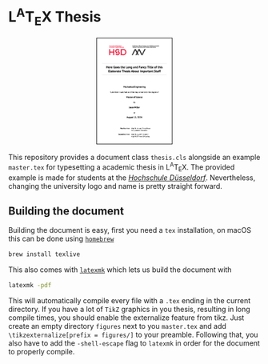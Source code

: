 # L<sup>A</sup>T<sub>E</sub>X Thesis

<p align = "center">
    <img src = "screenshots/page_0.jpg" width = "30%"/><br>
</p>

This repository provides a document class ```thesis.cls``` alongside an example ```master.tex``` for typesetting a academic thesis in L<sup>A</sup>T<sub>E</sub>X.
The provided example is made for students at the [*Hochschule Düsseldorf*](https://www.hs-duesseldorf.de/). Nevertheless, changing the university logo and name is pretty straight forward.

## Building the document
Building the document is easy, first you need a ```tex``` installation, on macOS this can be done using [```homebrew```](https://brew.sh)
```sh
brew install texlive
```
This also comes with [```latexmk```](https://www.cantab.net/users/johncollins/latexmk/) which lets us build the document with
```sh
latexmk -pdf
```
This will automatically compile every file with a ```.tex``` ending in the current directory.
If you have a lot of ```TikZ``` graphics in you thesis, resulting in long compile times, you should enable the externalize feature from tikz.
Just create an empty directory ```figures``` next to you ```master.tex``` and add ```\tikzexternalize[prefix = figures/]``` to your preamble.
Following that, you also have to add the ```-shell-escape``` flag to ```latexmk``` in order for the document to properly compile.
